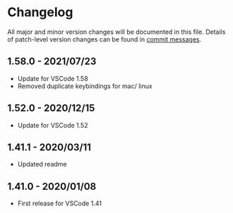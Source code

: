 # Changelog
All major and minor version changes will be documented in this file. Details of
patch-level version changes can be found in [commit messages](../../commits/master).

## 1.58.0 - 2021/07/23
- Update for VSCode 1.58
- Removed duplicate keybindings for mac/ linux

## 1.52.0 - 2020/12/15
- Update for VSCode 1.52

## 1.41.1 - 2020/03/11
- Updated readme

## 1.41.0 - 2020/01/08
- First release for VSCode 1.41

